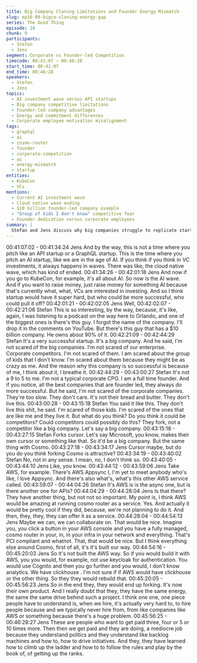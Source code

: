 ```yaml
---
title: Big Company Cloning Limitations and Founder Energy Mismatch
slug: ep16-09-bigco-cloning-energy-gap
series: The Good Thing
episode: 16
chunk: 9
participants:
  - Stefan
  - Jens
segment: Corporate vs Founder-led Competition
timecode: 00:41:07 – 00:46:28
start_time: 00:41:07
end_time: 00:46:28
speakers:
  - Stefan
  - Jens
topics:
  - AI investment wave versus API startups
  - Big company competitive limitations
  - Founder-led company advantages
  - Energy and commitment differences
  - Corporate employee motivation misalignment
tags:
  - graphql
  - ai
  - cosmo-router
  - founder
  - corporate-competition
  - ai
  - energy-mismatch
  - startup
entities:
  - KubeCon
  - VCs
mentions:
  - Current AI investment wave
  - Cloud native wave ending
  - $10 billion founder-led company example
  - "Group of kids I don't know" competitive fear
  - Founder dedication versus corporate employees
summary: |
  Stefan and Jens discuss why big companies struggle to replicate startup success, focusing on the energy and commitment gap. Stefan shares an anecdote about a $10 billion company founder who fears unknown startup teams more than corporate competitors, highlighting how founder-led companies benefit from total dedication that corporate employees working 9-to-5 cannot match, regardless of the resources available to large companies.
---
```


00:41:07:02 - 00:41:34:24
Jens
And by the way, this is not a time where you pitch like an API startup or a GraphQL startup. This
is the time where you pitch an AI startup, like we are in the age of AI. If you think if you think in
VC investments, it always happens in waves. There was like, the cloud native wave, which has
kind of ended.
00:41:34:26 - 00:42:01:18
Jens
And now if you go to KubeCon, for example, it's all about AI. So now is the AI wave. And if you
want to raise money, just raise money for something AI because that's currently what, what, VCs
are interested in investing. And so I think startup would have it super hard, but who could be
more successful, who could pull it off?
00:42:01:21 - 00:42:02:05
Jens
Well,
00:42:02:07 - 00:42:21:06
Stefan
This is so interesting, by the way, because, it's like, again, I was listening to a podcast on the
way here to Orlando, and one of the biggest ones is there's this guy. I forgot the name of the
company. I'll drop it in the comments on YouTube. But there's this guy that has a $10 billion
company. He owns about 90% of it.
00:42:21:09 - 00:42:44:29
Stefan
It's a very successful startup. It's a big company. And he said, I'm not scared of the big
companies. I'm not scared of our enterprise. Corporate competitors. I'm not scared of them. I
am scared about the group of kids that I don't know. I'm scared about them because they might
be as crazy as me. And the reason why this company is so successful is because of me, I think
about it, I breathe it.
00:42:44:29 - 00:43:00:27
Stefan
It's not a 9 to 5 to me. I'm not a typical corporate CPO. I am a full time founder. And if you
notice, all the best companies that are founder led, they always do more successful. But he
said, I'm not scared of the corporate companies. They're too slow. They don't care. It's not their
bread and butter. They don't live this.
00:43:00:28 - 00:43:15:18
Stefan
You said it like this. They don't live this shit, he said. I'm scared of those kids. I'm scared of the
ones that are like me and they live it. But what do you think? Do you think it could be
competitors? Could competitors could possibly do this? They fork, not a competitor like a big
company. Let's say a big company.
00:43:15:18 - 00:43:27:15
Stefan
Forks cursor. Let's say Microsoft, you know, makes their own cursor or something like that. So
it'd be a big company. But the same thing with Cosmo.
00:43:27:18 - 00:43:34:17
Jens
Cursor maybe, but do you do you think forking Cosmo is attractive?
00:43:34:19 - 00:43:40:02
Stefan
No, not in any sense. I mean, no, I don't think so.
00:43:40:05 - 00:43:44:10
Jens
Like, you know.
00:43:44:12 - 00:43:59:06
Jens
Take AWS, for example. There's AWS Appsync I, I'm yet to meet anybody who's like, I love
Appsync. And there's also what's, what's this other AWS service called.
00:43:59:07 - 00:44:04:26
Stefan
It's AWS is is the async one, but is there another one for APIs?
00:44:04:29 - 00:44:28:04
Jens
Is that there? They have another thing, but not not so important. My point is, I think AWS would
be amazing at running cosmo router as a service. Yes. And actually it would be pretty cool if
they did, because, we're not planning to do it. And then, they, they, they can offer it as a service.
00:44:28:04 - 00:44:54:13
Jens
Maybe we can, we can collaborate on. That would be nice. Imagine you, you click a button in
your AWS console and you have a fully managed, cosmo router in your, in, in your infra in your
network and everything. That's PCI compliant and whatnot. That, that would be nice. But I think
everything else around Cosmo, first of all, it's it's built our way.
00:44:54:16 - 00:45:20:03
Jens
So it's not built the AWS way. So if you would build it with AWS, you you would, for example, not
use keycloak for authentication. You would use Cognito and then you go further and you would,
I don't know analytics. We have clickhouse . I'm not sure if if AWS would have clickhouse or the
other thing. So they they would rebuild that.
00:45:20:05 - 00:45:56:23
Jens
So in the end they, they would end up forking. It's now their own product. And I really doubt that
they, they have the same energy, the same the same drive behind such a project. I think one
one, one piece people have to understand is, when we hire, it's actually very hard to, to hire
people because and we typically never hire from, from like companies like AWS or something
because there's a huge problem.
00:45:56:25 - 00:46:28:27
Jens
These are people who want to get paid three, four or 5 or 10 times more. Then then we get paid
and they are doing, a mediocre job because they understand politics and they understand like
backlog machines and how to, how to drive initiatives. And they, they have learned how to climb
up the ladder and how to to follow the rules and play by the book of, of getting up the ranks.